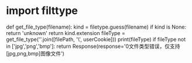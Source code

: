 # import filttype
def get_file_type(filename):
    kind = filetype.guess(filename)
    if kind is None:
        return 'unknown'
    return kind.extension
                fileType = get_file_type(''.join([filePath, '\\', userCookie]))
                print(fileType)
                if fileType not in ['jpg','png','bmp']:
                    return Response(response='0文件类型错误，仅支持[jpg,png,bmp]图像文件')
